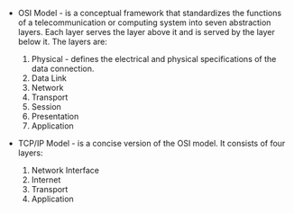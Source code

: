 - OSI Model - is a conceptual framework that standardizes the functions of a telecommunication or computing system into seven abstraction layers. Each layer serves the layer above it and is served by the layer below it. The layers are:
  1. Physical - defines the electrical and physical specifications of the data connection.
  2. Data Link 
  3. Network
  4. Transport
  5. Session
  6. Presentation
  7. Application

- TCP/IP Model - is a concise version of the OSI model. It consists of four layers:
  1. Network Interface
  2. Internet
  3. Transport
  4. Application
